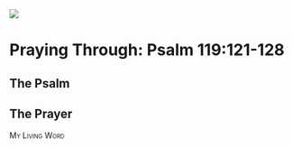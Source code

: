 <img class="intro-right" src="/images/art-paris-psalter.jpg">

<style>
  li {list-style-type: none;}
  p + ul {
    margin-top: -18px;
}
</style>

# Praying Through: Psalm 119:121-128

## The Psalm

## The Prayer

<div style="font-variant: small-caps;">
My Living Word
</div>
